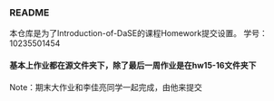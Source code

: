 ### README
本仓库是为了Introduction-of-DaSE的课程Homework提交设置。
学号：10235501454
#### 基本上作业都在源文件夹下，除了最后一周作业是在hw15-16文件夹下
Note：期末大作业和李佳亮同学一起完成，由他来提交
